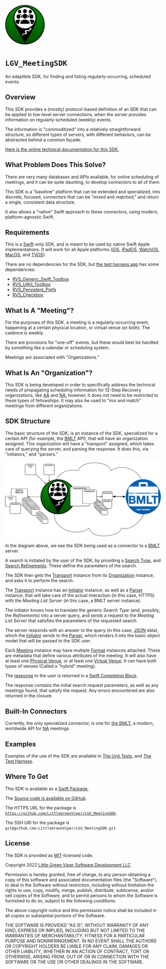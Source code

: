 ![The Project Icon](img/icon.png)

# ``LGV_MeetingSDK``

An adaptible SDK, for finding and listing regularly-occurring, scheduled events.

## Overview

This SDK provides a (mostly) protocol-based definition of an SDK that can be applied to low-level server connections, when the server provides information on regularly-scheduled (weekly) events.

The information is "commoditized" into a relatively straightforward structure, so different types of servers, with different behaviors, can be abstracted behind a common façade.

[Here is the online technical documentation for this SDK.](https://littlegreenviper.github.io/LGV_MeetingSDK/)

## What Problem Does This Solve?

There are very many databases and APIs available, for online scheduling of meetings, and it can be quite daunting, to develop connectors to all of them.

This SDK is a "baseline" platform that can be extended and specialized, into discrete, focused, connectors that can be "mixed and matched," and return a single, consistent data structure.

It also allows a "native" Swift approach to these connectors, using modern, platform-agnostic Swift.

## Requirements

This is a [Swift](https://www.swift.org)-only SDK, and is meant to be used by native Swift Apple implementations. It will work for all Apple platforms ([iOS](https://apple.com/ios), [iPadOS](https://apple.com/ipados), [WatchOS](https://apple.com/watchos), [MacOS](https://apple.com/macos), and [TVOS](https://apple.com/tvos)).

There are no dependencies for the SDK, but [the test harness app](https://github.com/LittleGreenViper/LGV_MeetingSDK/tree/master/Tests/LGV_MeetingSDK_Test_Harness) has some dependencies:

- [RVS_Generic_Swift_Toolbox](https://riftvalleysoftware.com/work/open-source-projects/#toolbox)
- [RVS_UIKit_Toolbox](https://riftvalleysoftware.com/work/open-source-projects/#uikit)
- [RVS_Persistent_Prefs](https://riftvalleysoftware.com/work/open-source-projects/#RVS_PersistentPrefs)
- [RVS_Checkbox](https://riftvalleysoftware.com/work/open-source-projects/#RVS_Checkbox)

## What Is A "Meeting"?

For the purposes of this SDK, a meeting is a regularly-occurring event, happening at a certain physical location, or virtual venue (or both). The cadence is weekly.

There are provisions for "one-off" events, but these would best be handled by something like a calendar or scheduling system.

Meetings are associated with "Organizations."

## What Is An "Organization"?

This SDK is being developed in order to specifically address the technical needs of propagating scheduling information for 12-Step Recovery organizations, like [AA](https://aa.org) and [NA](https://na.org), however, it does not need to be restricted to these types of fellowships. It may also be used to "mix and match" meetings from different organizations.

## SDK Structure

The basic structure of the SDK, is an instance of the SDK, specialized for a certain API (for example, the [BMLT](https://bmlt.app) API), that will have an organization assigned. This organization will have a "transport" assigned, which takes care of querying the server, and parsing the response. It does this, via "initiators," and "parsers."

![The System Diagram](img/SystemDiagram.png)

In the diagram above, we see the SDK being used as a connector to a [BMLT](https://bmlt.app) server.

A search is initiated by the user of the SDK, by providing a [Search Type](https://github.com/LittleGreenViper/LGV_MeetingSDK/blob/master/Sources/LGV_MeetingSDK/Types/LGV_MeetingSDK.swift#L318), and [Search Refinements](https://github.com/LittleGreenViper/LGV_MeetingSDK/blob/master/Sources/LGV_MeetingSDK/Types/LGV_MeetingSDK.swift#L509). These define the parameters of the search.

The SDK then gets the [Transport](https://github.com/LittleGreenViper/LGV_MeetingSDK/blob/master/Sources/LGV_MeetingSDK/Protocols/LGV_MeetingSDK_Transport_Protocol.swift#L107) instance from its [Organization](https://github.com/LittleGreenViper/LGV_MeetingSDK/blob/master/Sources/LGV_MeetingSDK/Protocols/LGV_MeetingSDK_Organization_Protocol.swift#L28) instance, and asks it to perform the search.

The [Transport](https://github.com/LittleGreenViper/LGV_MeetingSDK/blob/master/Sources/LGV_MeetingSDK/Protocols/LGV_MeetingSDK_Transport_Protocol.swift#L107) instance has an [Initiator](https://github.com/LittleGreenViper/LGV_MeetingSDK/blob/master/Sources/LGV_MeetingSDK/Protocols/LGV_MeetingSDK_Transport_Protocol.swift#L50) instance, as well as a [Parser](https://github.com/LittleGreenViper/LGV_MeetingSDK/blob/master/Sources/LGV_MeetingSDK/Protocols/LGV_MeetingSDK_Transport_Protocol.swift#L28) instance, that will take care of the actual interaction (in this case, HTTPS) with the *Meeting List Server* (in this case, a BMLT server instance).

The initiator knows how to translate the generic *Search Type* (and, possibly, the *Refinements*) into a server query, and sends a request to the *Meeting List Server* that satisfies the parameters of the requested search.

The server responds with an answer to the query (in this case, [JSON](https://www.json.org) data), which the [Initiator](https://github.com/LittleGreenViper/LGV_MeetingSDK/blob/master/Sources/LGV_MeetingSDK/Protocols/LGV_MeetingSDK_Transport_Protocol.swift#L50) sends to the [Parser](https://github.com/LittleGreenViper/LGV_MeetingSDK/blob/master/Sources/LGV_MeetingSDK/Protocols/LGV_MeetingSDK_Transport_Protocol.swift#L28), which renders it into the basic object model that will be passed to the SDK user.

Each [Meeting](https://github.com/LittleGreenViper/LGV_MeetingSDK/blob/master/Sources/LGV_MeetingSDK/Protocols/LGV_MeetingSDK_Meeting_Protocols.swift#L227) instance may have multiple [Format](https://github.com/LittleGreenViper/LGV_MeetingSDK/blob/master/Sources/LGV_MeetingSDK/Protocols/LGV_MeetingSDK_Meeting_Protocols.swift#L61) instances attached. These are metadata that define various attributes of the meeting. It will also have at least one [Physical Venue](https://github.com/LittleGreenViper/LGV_MeetingSDK/blob/master/Sources/LGV_MeetingSDK/Protocols/LGV_MeetingSDK_Meeting_Protocols.swift#L95), or at least one [Virtual Venue](https://github.com/LittleGreenViper/LGV_MeetingSDK/blob/master/Sources/LGV_MeetingSDK/Protocols/LGV_MeetingSDK_Meeting_Protocols.swift#L127). It can have both types of venues (Called a "hybrid" meeting).

The [response](https://github.com/LittleGreenViper/LGV_MeetingSDK/blob/master/Sources/LGV_MeetingSDK/Protocols/LGV_MeetingSDK_Protocols.swift#L83) to the user is returned in a [Swift Completion Block](https://github.com/LittleGreenViper/LGV_MeetingSDK/blob/master/Sources/LGV_MeetingSDK/Protocols/LGV_MeetingSDK_Transport_Protocol.swift#L58).

The response contains the initial search request parameters, as well as any meetings found, that satisfy the request. Any errors encountered are also returned in the closure.

## Built-In Connectors

Currently, the only specialized connector, is one for [the BMLT](https://bmlt.app), a modern, worldwide API for [NA](https://na.org) meetings.

## Examples

Examples of the use of the SDK are available in [The Unit Tests](https://github.com/LittleGreenViper/LGV_MeetingSDK/tree/master/Tests/LGV_MeetingSDKTests), and [The Test Harness](https://github.com/LittleGreenViper/LGV_MeetingSDK/tree/master/Tests/LGV_MeetingSDK_Test_Harness).

## Where To Get

This SDK is available as a [Swift Package](https://www.swift.org/package-manager/),

The [Source code is available on GitHub](https://github.com/LittleGreenViper/LGV_MeetingSDK).

The HTTPS URL for the package is [`https://github.com/LittleGreenViper/LGV_MeetingSDK`](https://github.com/LittleGreenViper/LGV_MeetingSDK).

The SSH URI for the package is `git@github.com:LittleGreenViper/LGV_MeetingSDK.git`.

## License

The SDK is provided as [MIT](https://opensource.org/licenses/MIT)-licensed code.

Copyright 2022 [Little Green Viper Software Development LLC](https://littlegreenviper.com)

Permission is hereby granted, free of charge, to any person obtaining a copy of this software and associated documentation files (the "Software"), to deal in the Software without restriction, including without limitation the rights to use, copy, modify, merge, publish, distribute, sublicense, and/or sell copies of the Software, and to permit persons to whom the Software is furnished to do so, subject to the following conditions:

The above copyright notice and this permission notice shall be included in all copies or substantial portions of the Software.

THE SOFTWARE IS PROVIDED "AS IS", WITHOUT WARRANTY OF ANY KIND, EXPRESS OR IMPLIED, INCLUDING BUT NOT LIMITED TO THE WARRANTIES OF MERCHANTABILITY, FITNESS FOR A PARTICULAR PURPOSE AND NONINFRINGEMENT. IN NO EVENT SHALL THE AUTHORS OR COPYRIGHT HOLDERS BE LIABLE FOR ANY CLAIM, DAMAGES OR OTHER LIABILITY, WHETHER IN AN ACTION OF CONTRACT, TORT OR OTHERWISE, ARISING FROM, OUT OF OR IN CONNECTION WITH THE SOFTWARE OR THE USE OR OTHER DEALINGS IN THE SOFTWARE.


